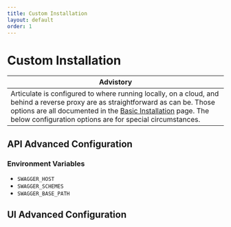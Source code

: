 ```yaml
---
title: Custom Installation
layout: default
order: 1
---
```


# Custom Installation

| Advistory |
|--------------------------------------------------------|
| Articulate is configured to where running locally, on a cloud, and behind a reverse proxy are as straightforward as can be. Those options are all documented in the [Basic Installation](./basic-installation) page. The below configuration options are for special circumstances. |

## API Advanced Configuration

### Environment Variables
 - `SWAGGER_HOST`
 - `SWAGGER_SCHEMES`
 - `SWAGGER_BASE_PATH`



## UI Advanced Configuration